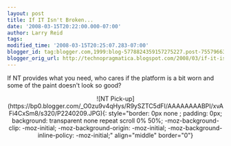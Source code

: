 ```yaml
---
layout: post
title: If IT Isn't Broken...
date: '2008-03-15T20:22:00.000-07:00'
author: Larry Reid
tags:
modified_time: '2008-03-15T20:25:07.283-07:00'
blogger_id: tag:blogger.com,1999:blog-5778824359157275227.post-7557966308385260521
blogger_orig_url: http://technopragmatica.blogspot.com/2008/03/if-it-isnt-broken.html
---
```


If NT provides what you need, who cares if the platform is a bit worn
and some of the paint doesn't look so good?

<div style="clear: both; text-align: center;" markdown="1">
![NT
Pick-up](https://bp0.blogger.com/_O0zu9v4qHys/R9ySZTC5dFI/AAAAAAAABPI/xvAFi4CxSm8/s320/P2240209.JPG){:
style="border: 0px none ; padding: 0px; background: transparent none
repeat scroll 0% 50%; -moz-background-clip: -moz-initial;
-moz-background-origin: -moz-initial; -moz-background-inline-policy:
-moz-initial;" align="middle" border="0"}
</div>


